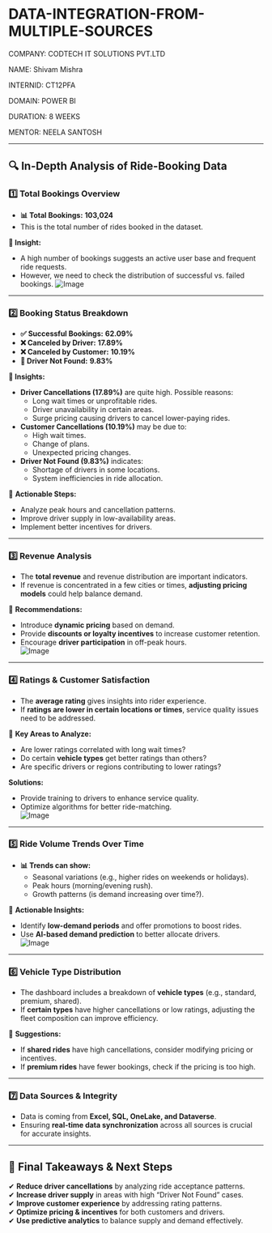 # DATA-INTEGRATION-FROM-MULTIPLE-SOURCES

 COMPANY: CODTECH IT SOLUTIONS PVT.LTD

 NAME: Shivam Mishra

 INTERNID: CT12PFA

 DOMAIN: POWER BI

 DURATION: 8 WEEKS

 MENTOR: NEELA SANTOSH


---

## **🔍 In-Depth Analysis of Ride-Booking Data**  

### **1️⃣ Total Bookings Overview**  
- **📊 Total Bookings:** **103,024**  
- This is the total number of rides booked in the dataset.  

**🚖 Insight:**  
- A high number of bookings suggests an active user base and frequent ride requests.  
- However, we need to check the distribution of successful vs. failed bookings.
![Image](https://github.com/user-attachments/assets/b7467928-2f1d-4030-9eaa-018a972fc3bd)

---

### **2️⃣ Booking Status Breakdown**  
- **✅ Successful Bookings:** **62.09%**  
- **❌ Canceled by Driver:** **17.89%**  
- **❌ Canceled by Customer:** **10.19%**  
- **🚫 Driver Not Found:** **9.83%**  

**🔹 Insights:**  
- **Driver Cancellations (17.89%)** are quite high. Possible reasons:  
  - Long wait times or unprofitable rides.  
  - Driver unavailability in certain areas.  
  - Surge pricing causing drivers to cancel lower-paying rides.  
- **Customer Cancellations (10.19%)** may be due to:  
  - High wait times.  
  - Change of plans.  
  - Unexpected pricing changes.  
- **Driver Not Found (9.83%)** indicates:  
  - Shortage of drivers in some locations.  
  - System inefficiencies in ride allocation.  

📌 **Actionable Steps:**  
- Analyze peak hours and cancellation patterns.  
- Improve driver supply in low-availability areas.  
- Implement better incentives for drivers.  

---

### **3️⃣ Revenue Analysis**  
- The **total revenue** and revenue distribution are important indicators.  
- If revenue is concentrated in a few cities or times, **adjusting pricing models** could help balance demand.  

📌 **Recommendations:**  
- Introduce **dynamic pricing** based on demand.  
- Provide **discounts or loyalty incentives** to increase customer retention.  
- Encourage **driver participation** in off-peak hours.  
![Image](https://github.com/user-attachments/assets/9280c257-96ff-4262-bd12-3daf69f80939)
---

### **4️⃣ Ratings & Customer Satisfaction**  
- The **average rating** gives insights into rider experience.  
- If **ratings are lower in certain locations or times**, service quality issues need to be addressed.  

📌 **Key Areas to Analyze:**  
- Are lower ratings correlated with long wait times?  
- Do certain **vehicle types** get better ratings than others?  
- Are specific drivers or regions contributing to lower ratings?  

**Solutions:**  
- Provide training to drivers to enhance service quality.  
- Optimize algorithms for better ride-matching.  
![Image](https://github.com/user-attachments/assets/42095437-2ebc-4153-88f9-d67d80408a99)
---

### **5️⃣ Ride Volume Trends Over Time**  
- **📊 Trends can show:**  
  - Seasonal variations (e.g., higher rides on weekends or holidays).  
  - Peak hours (morning/evening rush).  
  - Growth patterns (is demand increasing over time?).  

📌 **Actionable Insights:**  
- Identify **low-demand periods** and offer promotions to boost rides.  
- Use **AI-based demand prediction** to better allocate drivers.  
![Image](https://github.com/user-attachments/assets/064c7b77-7452-466e-8232-78799c45dfaf)
---

### **6️⃣ Vehicle Type Distribution**  
- The dashboard includes a breakdown of **vehicle types** (e.g., standard, premium, shared).  
- If **certain types** have higher cancellations or low ratings, adjusting the fleet composition can improve efficiency.  

📌 **Suggestions:**  
- If **shared rides** have high cancellations, consider modifying pricing or incentives.  
- If **premium rides** have fewer bookings, check if the pricing is too high.  

---

### **7️⃣ Data Sources & Integrity**  
- Data is coming from **Excel, SQL, OneLake, and Dataverse**.  
- Ensuring **real-time data synchronization** across all sources is crucial for accurate insights.  

---

## **📌 Final Takeaways & Next Steps**  
✔ **Reduce driver cancellations** by analyzing ride acceptance patterns.  
✔ **Increase driver supply** in areas with high “Driver Not Found” cases.  
✔ **Improve customer experience** by addressing rating patterns.  
✔ **Optimize pricing & incentives** for both customers and drivers.  
✔ **Use predictive analytics** to balance supply and demand effectively.  

